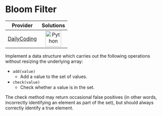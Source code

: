 # Bloom Filter

<!-- INFO TABLE BEGIN -->

| Provider                                              | Solutions                                                                                                                                        |
| :---------------------------------------------------: | :----------------------------------------------------------------------------------------------------------------------------------------------: |
| [DailyCoding](../../../docs/providers/DailyCoding.md) | [<img src="https://res.cloudinary.com/rascaltwo/image/upload/v1631924087/python_xzdlti.svg" alt="Python" title="Python" width="50" />](solve.py) |

<!-- INFO TABLE END -->

Implement a data structure which carries out the following operations without resizing the underlying array:

- `add(value)`
  - Add a value to the set of values.
- `check(value)`
  - Check whether a value is in the set.

The check method may return occasional false positives (in other words, incorrectly identifying an element as part of the set), but should always correctly identify a true element.
